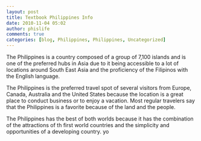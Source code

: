 ```yaml
---
layout: post
title: Textbook Philippines Info
date: 2010-11-04 05:02
author: phislife
comments: true
categories: [blog, Philippines, Philippines, Uncategorized]
---
```

<div>

The Philippines is a country composed of a group of 7,100 islands and is one of the preferred hubs in Asia due to it being accessible to a lot of locations around South East Asia and the proficiency of the Filipinos with the English language.

The Philippines is the preferred travel spot of several visitors from Europe, Canada, Australia and the United States because the location is a great place to conduct business or to enjoy a vacation. Most regular travelers say that the Philippines is a favorite because of the land and the people.

The Philippines has the best of both worlds because it has the combination of the attractions of th first world countries and the simplicity and opportunities of a developing country. yo
</div>
